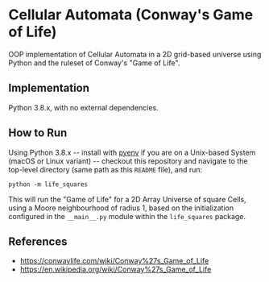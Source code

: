 # Cellular Automata (Conway's Game of Life)

OOP implementation of Cellular Automata in a 2D grid-based universe using Python and the ruleset of Conway's "Game of Life".

## Implementation

Python 3.8.x, with no external dependencies.

## How to Run

Using Python 3.8.x -- install with [pyenv](https://github.com/pyenv/pyenv) if you are on a Unix-based System (macOS or Linux variant) -- checkout this repository and navigate to the top-level directory (same path as this `README` file), and run:

```
python -m life_squares
```

This will run the "Game of Life" for a 2D Array Universe of square Cells, using a Moore neighbourhood of radius 1, based on the initialization configured in the `__main__.py` module within the `life_squares` package.

## References

- https://conwaylife.com/wiki/Conway%27s_Game_of_Life
- https://en.wikipedia.org/wiki/Conway%27s_Game_of_Life
